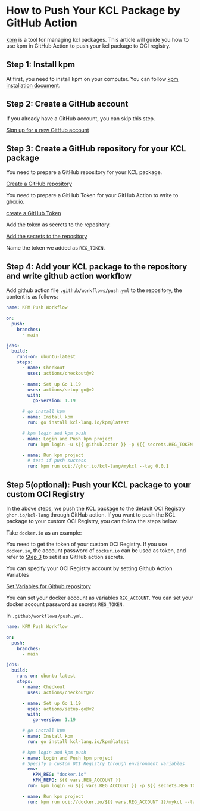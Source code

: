 # How to Push Your KCL Package by GitHub Action

[kpm](https://github.com/KusionStack/kpm) is a tool for managing kcl packages. This article will guide you how to use kpm in GitHub Action to push your kcl package to OCI registry.

## Step 1: Install kpm

At first, you need to install kpm on your computer. You can follow [kpm installation document](https://kcl-lang.io/docs/user_docs/guides/package-management/installation).

## Step 2: Create a GitHub account

If you already have a GitHub account, you can skip this step.

[Sign up for a new GitHub account](https://docs.github.com/en/get-started/signing-up-for-github/signing-up-for-a-new-github-account)

## Step 3: Create a GitHub repository for your KCL package

You need to prepare a GitHub repository for your KCL package.

[Create a GitHub repository](https://docs.github.com/en/get-started/quickstart/create-a-repo)

You need to prepare a GitHub Token for your GitHub Action to write to ghcr.io.

[create a GitHub Token](https://docs.github.com/en/authentication/keeping-your-account-and-data-secure/creating-a-personal-access-token#personal-access-tokens-classic)

Add the token as secrets to the repository.

[Add the secrets to the repository](https://docs.github.com/en/actions/security-guides/encrypted-secrets#creating-encrypted-secrets-for-a-repository)

Name the token we added as `REG_TOKEN`.

## Step 4: Add your KCL package to the repository and write github action workflow

Add github action file `.github/workflows/push.yml` to the repository, the content is as follows:

```yaml
name: KPM Push Workflow

on:
  push:
    branches:
      - main

jobs:
  build:
    runs-on: ubuntu-latest
    steps:
      - name: Checkout
        uses: actions/checkout@v2

      - name: Set up Go 1.19
        uses: actions/setup-go@v2
        with:
          go-version: 1.19

      # go install kpm 
      - name: Install kpm
        run: go install kcl-lang.io/kpm@latest

      # kpm login and kpm push
      - name: Login and Push kpm project
        run: kpm login -u ${{ github.actor }} -p ${{ secrets.REG_TOKEN }} ghcr.io && kpm push

      - name: Run kpm project
        # test if push success
        run: kpm run oci://ghcr.io/kcl-lang/mykcl --tag 0.0.1
```

## Step 5(optional): Push your KCL package to your custom OCI Registry

In the above steps, we push the KCL package to the default OCI Registry `ghcr.io/kcl-lang` through GitHub action. If you want to push the KCL package to your custom OCI Registry, you can follow the steps below.

Take `docker.io` as an example:

You need to get the token of your custom OCI Registry. If you use `docker.io`, the account password of `docker.io` can be used as token, and refer to [Step 3](#step-3-create-a-github-repository-for-your-kcl-package-and-perform-related-configuration) to set it as GitHub action secrets.

You can specify your OCI Registry account by setting Github Action Variables

[Set Variables for Github repository](https://docs.github.com/en/actions/learn-github-actions/variables#creating-configuration-variables-for-a-repository)

You can set your docker account as variables `REG_ACCOUNT`.
You can set your docker account password as secrets `REG_TOKEN`.

In `.github/workflows/push.yml`.

```yaml
name: KPM Push Workflow

on:
  push:
    branches:
      - main

jobs:
  build:
    runs-on: ubuntu-latest
    steps:
      - name: Checkout
        uses: actions/checkout@v2

      - name: Set up Go 1.19
        uses: actions/setup-go@v2
        with:
          go-version: 1.19

      # go install kpm 
      - name: Install kpm
        run: go install kcl-lang.io/kpm@latest

      # kpm login and kpm push
      - name: Login and Push kpm project
      # Specify a custom OCI Registry through environment variables
        env:
          KPM_REG: "docker.io"
          KPM_REPO: ${{ vars.REG_ACCOUNT }}
        run: kpm login -u ${{ vars.REG_ACCOUNT }} -p ${{ secrets.REG_TOKEN }} docker.io && kpm push

      - name: Run kpm project
        run: kpm run oci://docker.io/${{ vars.REG_ACCOUNT }}/mykcl --tag 0.0.1
```
